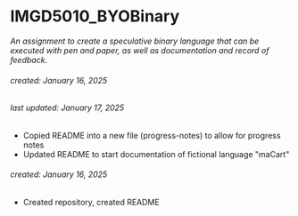 # IMGD5010_BYOBinary
_An assignment to create a speculative binary language that can be executed with pen and paper, as well as documentation and record of feedback._
###### created: January 16, 2025
###### last updated: January 17, 2025

* Copied README into a new file (progress-notes) to allow for progress notes
* Updated README to start documentation of fictional language "maCart"

###### created: January 16, 2025

* Created repository, created README
